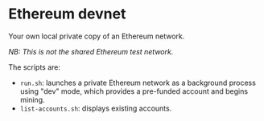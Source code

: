 # Ethereum devnet

Your own local private copy of an Ethereum network.

_NB: This is not the shared Ethereum test network._

The scripts are:
  * `run.sh`: launches a private Ethereum network as a background process using
    "dev" mode, which provides a pre-funded account and begins mining.
  * `list-accounts.sh`: displays existing accounts.
